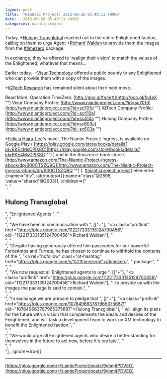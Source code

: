 ```yaml
---
layout: post
title:  "Niantic Project: 2013-06-26 05:40:11 +0900"
date:   2013-06-26 05:40:11 +0900
categories: nianticproject
---
```

Today, +[Hulong Transglobal](https://plus.google.com/107849663787965375687 "") reached out to the entire Enlightened faction, calling on them to urge Agent +[Richard Walden](https://plus.google.com/112217333135124700456 "") to provide them the images from the [#timezero](https://plus.google.com/s/%23timezero "") package.

In exchange, they've offered to 'realign their vision' to match the values of the Enlightened, whatever that means...

Earlier today,  +[Visur Technology](https://plus.google.com/115880454950193571355 "") offered a public bounty to any Enlightened who can provide them with a copy of the images.

+[IQTech Research](https://plus.google.com/108020987035258478791 "") has remained silent about their next move... 

Read More:
Operation TimeZero: [http://goo.gl/fn4eX](http://goo.gl/fn4eX "")
Visur Company Profile: [http://www.nianticproject.com/?id=sc701d](http://www.nianticproject.com/?id=sc701d "")
IQTech Company Profile: [http://www.nianticproject.com/?id=sc410a](http://www.nianticproject.com/?id=sc410a "")
Hulong Company Profile: [http://www.nianticproject.com/?id=sc603a](http://www.nianticproject.com/?id=sc603a "")

+[Felicia Hajra-Lee](https://plus.google.com/118344555717370644832 "")'s novel, The Niantic Project: Ingress, is available on Google Play ( [https://play.google.com/store/books/details?id=BKE4MsCPlX8C](https://play.google.com/store/books/details?id=BKE4MsCPlX8C "") ) and in the Amazon e-book store ( [http://www.amazon.com/The-Niantic-Project-Ingress-ebook/dp/B00CTSZQ9Q](http://www.amazon.com/The-Niantic-Project-Ingress-ebook/dp/B00CTSZQ9Q "") ). [#nianticprojectingress](https://plus.google.com/s/%23nianticprojectingress ""){:element=>{:name=>"div", :attributes=>[{:name=>"class"@2596, :value=>"shared"@2603}], :children=>["<br />", "<h2>Hulong Transglobal</h2>", "Enlightened Agents:", "<br />", "<br />", "We have been in communication with ", [["+"], "<a class=\"proflink\" href=\"https://plus.google.com/112217333135124700456\" oid=\"112217333135124700456\">Richard Walden</a>"], "<br />", "<br />", "Despite having generously offered him passcodes for our powerful ForceAmps and Turrets, he has chosen to continue to withhold the contents of the ", "<a rel=\"nofollow\" class=\"ot-hashtag\" href=\"https://plus.google.com/s/%23timezero\">#timezero</a>", " package.", "<br />", "<br />", "We now request all Enlightened agents to urge ", [["+"], "<a class=\"proflink\" href=\"https://plus.google.com/112217333135124700456\" oid=\"112217333135124700456\">Richard Walden</a>"], "  to provide us with the images the package is said to contain.", "<br />", "<br />", "In exchange we are prepare to pledge that ", [["+"], "<a class=\"proflink\" href=\"https://plus.google.com/107849663787965375687\" oid=\"107849663787965375687\">Hulong Transglobal</a>"], " will align its plans for the future with a vision that complements the ideals and desires of the Enlightened, and will task a development team to work on XM technology to benefit the Enlightened faction.", "<br />", "<br />", "We would urge all Enlightened agents who desire a better standing for themselves in the future to act now, before it's too late.", "<br />", "<br />"], :ignore=>true}}
- - -
[https://plus.google.com/+NianticProject/posts/9vhmjfPDVEG](https://plus.google.com/+NianticProject/posts/9vhmjfPDVEG)
